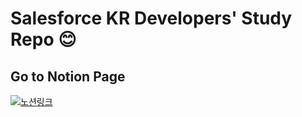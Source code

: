# Salesforce KR Developers' Study Repo 😊

## Go to Notion Page
[![노션링크](https://img.shields.io/badge/Notion-000000?style=flat-square&logo=Notion&logoColor=white)](https://www.notion.so/sf-dev-study/Study-Page-423dc59404be4cec853bc36664348947)

